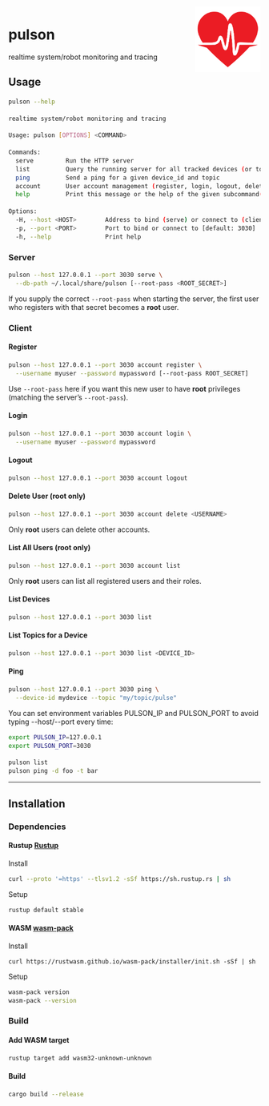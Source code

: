 <img align="right" width="26%" src="./book/src/images/logo.png">

# pulson

realtime system/robot monitoring and tracing

## Usage

```bash
pulson --help

realtime system/robot monitoring and tracing

Usage: pulson [OPTIONS] <COMMAND>

Commands:
  serve         Run the HTTP server
  list          Query the running server for all tracked devices (or topics for one)
  ping          Send a ping for a given device_id and topic
  account       User account management (register, login, logout, delete, list)
  help          Print this message or the help of the given subcommand(s)

Options:
  -H, --host <HOST>        Address to bind (serve) or connect to (client) [default: 127.0.0.1]
  -p, --port <PORT>        Port to bind or connect to [default: 3030]
  -h, --help               Print help
```

### Server

```bash
pulson --host 127.0.0.1 --port 3030 serve \
  --db-path ~/.local/share/pulson [--root-pass <ROOT_SECRET>]
```

If you supply the correct `--root-pass` when starting the server, the first user who registers with that secret becomes a **root** user.

### Client

#### Register

```bash
pulson --host 127.0.0.1 --port 3030 account register \
  --username myuser --password mypassword [--root-pass ROOT_SECRET]
```

Use `--root-pass` here if you want this new user to have **root** privileges (matching the server’s `--root-pass`).

#### Login

```bash
pulson --host 127.0.0.1 --port 3030 account login \
  --username myuser --password mypassword
```

#### Logout

```bash
pulson --host 127.0.0.1 --port 3030 account logout
```

#### Delete User (root only)

```bash
pulson --host 127.0.0.1 --port 3030 account delete <USERNAME>
```

Only **root** users can delete other accounts.

#### List All Users (root only)

```bash
pulson --host 127.0.0.1 --port 3030 account list
```

Only **root** users can list all registered users and their roles.

#### List Devices

```bash
pulson --host 127.0.0.1 --port 3030 list
```

#### List Topics for a Device

```bash
pulson --host 127.0.0.1 --port 3030 list <DEVICE_ID>
```

#### Ping

```bash
pulson --host 127.0.0.1 --port 3030 ping \
  --device-id mydevice --topic "my/topic/pulse"
```


You can set environment variables PULSON_IP and PULSON_PORT to avoid typing --host/--port every time:

```bash
export PULSON_IP=127.0.0.1
export PULSON_PORT=3030

pulson list
pulson ping -d foo -t bar
```

---


## Installation

### Dependencies

#### Rustup [Rustup](https://rustup.rs/)

Install 
```bash
curl --proto '=https' --tlsv1.2 -sSf https://sh.rustup.rs | sh
```
Setup
```bash
rustup default stable
```

#### WASM [wasm-pack](https://rustwasm.github.io/wasm-pack/installer/)
Install
```
curl https://rustwasm.github.io/wasm-pack/installer/init.sh -sSf | sh
```
Setup
```bash
wasm-pack version
wasm-pack --version
```




### Build

#### Add WASM target

```bash
rustup target add wasm32-unknown-unknown
```

#### Build

```bash
cargo build --release
```


